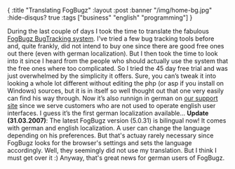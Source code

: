 {
  :title "Translating FogBugz"
  :layout :post
  :banner "/img/home-bg.jpg"
  :hide-disqus? true
  :tags ["business" "english" "programming"]
}

During the last couple of days I took the time to translate the fabulous [FogBugz BugTracking system](http://www.fogbugz.com). I’ve tried a few bug tracking tools before and, quite frankly, did not intend to buy one since there are good free ones out there (even with german localization). But I then took the time to look into it since I heard from the people who should actually use the system that the free ones where too complicated. So I tried the 45 day free trial and was just overwhelmed by the simplicity it offers. Sure, you can’s tweak it into looking a whole lot different without editing the php (or asp if you install on Windows) sources, but it is in itself so well thought out that one very easily can find his way through. Now it’s also runnign in german on [our support site](http://issues.agynamix.de) since we serve customers who are not used to operate english user interfaces. I guess it’s the first german localization available… **Update (31.03.2007)**: The latest FogBugz version (5.0.31) is bilingual now! It comes with german and english localization. A user can change the language depending on his preferences. But that's actuay rarely necessary since FogBugz looks for the browser's settings and sets the language accordingly. Well, they seemingly did not use my translation. But I think I must get over it :) Anyway, that's great news for german users of FogBugz.
